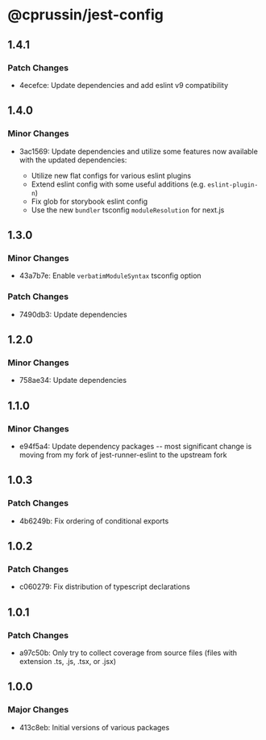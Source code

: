 # @cprussin/jest-config

## 1.4.1

### Patch Changes

- 4ecefce: Update dependencies and add eslint v9 compatibility

## 1.4.0

### Minor Changes

- 3ac1569: Update dependencies and utilize some features now available with the updated dependencies:

  - Utilize new flat configs for various eslint plugins
  - Extend eslint config with some useful additions (e.g. `eslint-plugin-n`)
  - Fix glob for storybook eslint config
  - Use the new `bundler` tsconfig `moduleResolution` for next.js

## 1.3.0

### Minor Changes

- 43a7b7e: Enable `verbatimModuleSyntax` tsconfig option

### Patch Changes

- 7490db3: Update dependencies

## 1.2.0

### Minor Changes

- 758ae34: Update dependencies

## 1.1.0

### Minor Changes

- e94f5a4: Update dependency packages -- most significant change is moving from my fork of jest-runner-eslint to the upstream fork

## 1.0.3

### Patch Changes

- 4b6249b: Fix ordering of conditional exports

## 1.0.2

### Patch Changes

- c060279: Fix distribution of typescript declarations

## 1.0.1

### Patch Changes

- a97c50b: Only try to collect coverage from source files (files with extension .ts, .js, .tsx, or .jsx)

## 1.0.0

### Major Changes

- 413c8eb: Initial versions of various packages
